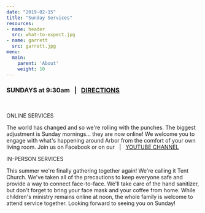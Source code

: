 ```yaml
---
date: "2019-02-15"
title: "Sunday Services"
resources:
- name: header
  src: what-to-expect.jpg
- name: garrett
  src: garrett.jpg
menu:
  main:
    parent: 'About'
    weight: 10
---
```


<h3>
  SUNDAYS at 9:30am
  &nbsp; | &nbsp;
  <a href="https://www.google.com/maps?ll=47.823842,-122.137331&z=16&t=m&hl=en-US&gl=US&mapclient=embed&q=19126+WA-9+Snohomish,+WA+98296">DIRECTIONS</a>
</h3>

&nbsp;

ONLINE SERVICES

The world has changed and so we're rolling with the punches. The biggest adjustment is Sunday mornings... they are now online! We welcome you to engage with what's happening around Arbor from the comfort of your own living room. Join us on Facebook or on our  &nbsp; | &nbsp;
  <a href="https://www.youtube.com/channel/UCRe_QiHhuGwlIY43ECFopNQ ">YOUTUBE CHANNEL</a>
</h3> 

IN-PERSON SERVICES

This summer we're finally gathering together again! We're calling it Tent Church. We've taken all of the precautions to keep everyone safe and provide a way to connect face-to-face. We'll take care of the hand sanitizer, but don't forget to bring your face mask and your coffee from home. While children's ministry remains online at noon, the whole family is welcome to attend service together. Looking forward to seeing you on Sunday!



